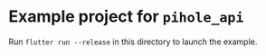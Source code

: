 # Example project for `pihole_api`

Run `flutter run --release` in this directory to launch the example.